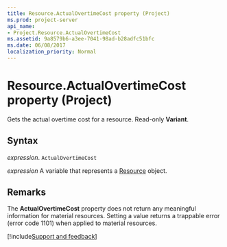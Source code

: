 ```yaml
---
title: Resource.ActualOvertimeCost property (Project)
ms.prod: project-server
api_name:
- Project.Resource.ActualOvertimeCost
ms.assetid: 9a8579b6-a3ee-7041-98ad-b28adfc51bfc
ms.date: 06/08/2017
localization_priority: Normal
---
```



# Resource.ActualOvertimeCost property (Project)

Gets the actual overtime cost for a resource. Read-only  **Variant**.


## Syntax

_expression_. `ActualOvertimeCost`

_expression_ A variable that represents a [Resource](./Project.Resource.md) object.


## Remarks

The  **ActualOvertimeCost** property does not return any meaningful information for material resources. Setting a value returns a trappable error (error code 1101) when applied to material resources.

[!include[Support and feedback](~/includes/feedback-boilerplate.md)]
